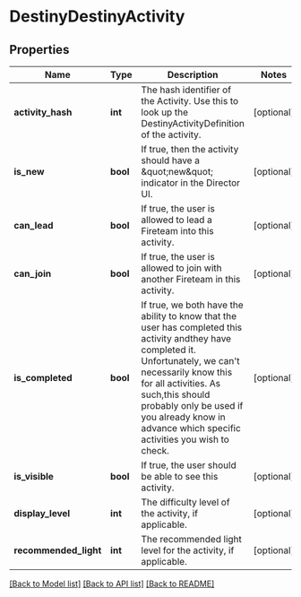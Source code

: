 # DestinyDestinyActivity

## Properties
Name | Type | Description | Notes
------------ | ------------- | ------------- | -------------
**activity_hash** | **int** | The hash identifier of the Activity.  Use this to look up the DestinyActivityDefinition of the activity. | [optional] 
**is_new** | **bool** | If true, then the activity should have a \&quot;new\&quot; indicator in the Director UI. | [optional] 
**can_lead** | **bool** | If true, the user is allowed to lead a Fireteam into this activity. | [optional] 
**can_join** | **bool** | If true, the user is allowed to join with another Fireteam in this activity. | [optional] 
**is_completed** | **bool** | If true, we both have the ability to know that the user has completed this activity andthey have completed it.  Unfortunately, we can&#39;t necessarily know this for all activities.  As such,this should probably only be used if you already know in advance which specific activities you wish to check. | [optional] 
**is_visible** | **bool** | If true, the user should be able to see this activity. | [optional] 
**display_level** | **int** | The difficulty level of the activity, if applicable. | [optional] 
**recommended_light** | **int** | The recommended light level for the activity, if applicable. | [optional] 

[[Back to Model list]](../README.md#documentation-for-models) [[Back to API list]](../README.md#documentation-for-api-endpoints) [[Back to README]](../README.md)


